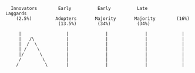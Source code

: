       Innovators        Early          Early          Late          Laggards
        (2.5%)         Adopters       Majority       Majority        (16%)
                        (13.5%)        (34%)          (34%)

         |                 |              |              |             |
         |   /\            |              |              |             |
         |  /  \           |              |              |             |
         | /    \          |              |              |             |
         |/      \         |              |              |             |
         /        \        |              |              |             |
        /          \       |              |              |             |
